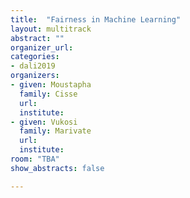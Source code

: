 ```yaml
---
title:  "Fairness in Machine Learning"
layout: multitrack
abstract: ""
organizer_url:
categories:
- dali2019
organizers:
- given: Moustapha 
  family: Cisse
  url: 
  institute: 
- given: Vukosi 
  family: Marivate
  url: 
  institute:  
room: "TBA"
show_abstracts: false

---
```

